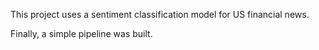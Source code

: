 This project uses a sentiment classification model for US financial news. 

Finally, a simple pipeline was built.